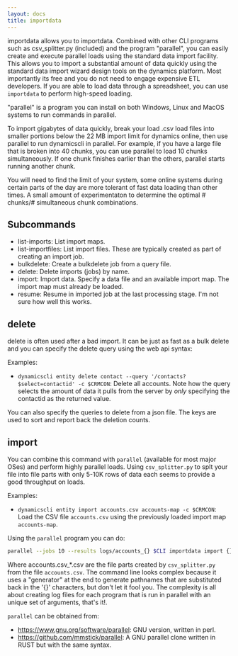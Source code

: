 ```yaml
---
layout: docs
title: importdata
---
```


importdata allows you to importdata. Combined with other CLI programs such as
csv_splitter.py (included) and the program "parallel", you can easily create and
execute parallel loads using the standard data import facility. This allows you
to import a substantial amount of data quickly using the standard data import
wizard design tools on the dynamics platform. Most importantly its free and you
do not need to engage expensive ETL developers. If you are able to load data
through a spreadsheet, you can use `importdata` to perform high-speed loading.

"parallel" is a program you can install on both Windows, Linux and MacOS systems to run commands in parallel.

To import gigabytes of data quickly, break your load .csv load files into
smaller portions below the 22 MB import limit for dynamics online, then use
parallel to run dynamicscli in parallel. For example, if you have a large file
that is broken into 40 chunks, you can use parallel to load 10 chunks
simultaneously. If one chunk finishes earlier than the others, parallel starts
running another chunk.

You will need to find the limit of your system, some online systems during
certain parts of the day are more tolerant of fast data loading than other
times. A small amount of experimentaton to determine the optimal # chunks/#
simultaneous chunk combinations.

## Subcommands
* list-imports: List import maps.
* list-importfiles: List import files. These are typically created as part of creating an import job.
* bulkdelete: Create a bulkdelete job from a query file.
* delete: Delete imports (jobs) by name.
* import: Import data. Specify a data file and an available import map. The
  import map must already be loaded.
* resume: Resume in imported job at the last processing stage. I'm not sure how
  well this works.

## delete

delete is often used after a bad import. It can be just as fast as a bulk delete and you can specify the delete query using the web api syntax:

Examples:
* `dynamicscli entity delete contact --query '/contacts?$select=contactid' -c $CRMCON`: Delete all accounts. Note how the query selects the amount of data it pulls from the server by *only* specifying the contactid as the returned value.

You can also specify the queries to delete from a json file. The keys are used to sort and report back the deletion counts.


## import

You can combine this command with `parallel` (available for most major OSes) and perform highly parallel loads. Using `csv_splitter.py` to splt your file into file parts with only 5-10K rows of data each seems to provide a good throughput on loads.

Examples:
* `dynamicscli entity import accounts.csv accounts-map -c $CRMCON`: Load the CSV file `accounts.csv` using the previously loaded import map `accounts-map`.

Using the `parallel` program you can do:

```sh
parallel --jobs 10 --results logs/accounts_{} $CLI importdata import {} accounts-map -c $CRMCON ::: "$DATADIR"/accounts.csv_*.csv
```

Where accounts.csv_*.csv are the file parts created by `csv_splitter.py` from the file `accounts.csv`. The command line looks complex because it uses a "generator" at the end to generate pathnames that are substituted back in the '{}' characters, but don't let it fool you. The complexity is all about creating log files for each program that is run in parallel with an unique set of arguments, that's it!.

`parallel` can  be obtained from:
* https://www.gnu.org/software/parallel: GNU version, written in perl.
* https://github.com/mmstick/parallel: A GNU parallel clone written in RUST but with the same syntax.

